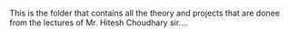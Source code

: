 This is the folder that contains all the theory and projects that are donee from the lectures of Mr. Hitesh Choudhary sir....
